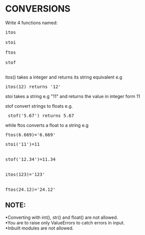 <h1>CONVERSIONS</h1>

<p>Write 4 functions named:</p>
<pre>
itos<br>
stoi<br>
ftos<br>
stof<br>
</pre>

<p>itos() takes a integer and returns its string equivalent e.g</p>
<pre>itos(12) returns '12'</pre>

<p>stoi takes a string e.g "11" and returns the value in integer form 11</p>

<p>stof convert strings  to floats e.g.</p>
<pre> stof('5.67') returns 5.67</pre>

<p>while ftos converts a float to a string e.g </p>
<pre>ftos(6.669)='6.669'</pre>
<pre>
stoi('11')=11
<br>
stof('12.34')=11.34
<br>
itos(123)='123'
<br>
ftos(24.12)='24.12'
</pre>

<h2>NOTE:</h2>
•Converting with int(), str() and float() are not allowed.<br>
•You are to raise only ValueErrors to catch errors in input.<br>
•Inbuilt modules are not allowed.<br>
